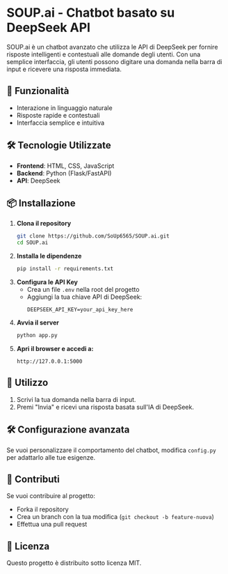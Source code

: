 # SOUP.ai - Chatbot basato su DeepSeek API

SOUP.ai è un chatbot avanzato che utilizza le API di DeepSeek per fornire risposte intelligenti e contestuali alle domande degli utenti. Con una semplice interfaccia, gli utenti possono digitare una domanda nella barra di input e ricevere una risposta immediata.

## 🚀 Funzionalità
- Interazione in linguaggio naturale
- Risposte rapide e contestuali
- Interfaccia semplice e intuitiva

## 🛠️ Tecnologie Utilizzate
- **Frontend**: HTML, CSS, JavaScript
- **Backend**: Python (Flask/FastAPI)
- **API**: DeepSeek

## 📦 Installazione
1. **Clona il repository**
   ```bash
   git clone https://github.com/SoUp6565/SOUP.ai.git
   cd SOUP.ai
   ```
2. **Installa le dipendenze**
   ```bash
   pip install -r requirements.txt
   ```
3. **Configura le API Key**
   - Crea un file `.env` nella root del progetto
   - Aggiungi la tua chiave API di DeepSeek:
     ```env
     DEEPSEEK_API_KEY=your_api_key_here
     ```
4. **Avvia il server**
   ```bash
   python app.py
   ```
5. **Apri il browser e accedi a:**
   ```
   http://127.0.0.1:5000
   ```

## 📌 Utilizzo
1. Scrivi la tua domanda nella barra di input.
2. Premi "Invia" e ricevi una risposta basata sull'IA di DeepSeek.

## 🛠️ Configurazione avanzata
Se vuoi personalizzare il comportamento del chatbot, modifica `config.py` per adattarlo alle tue esigenze.

## 🤝 Contributi
Se vuoi contribuire al progetto:
- Forka il repository
- Crea un branch con la tua modifica (`git checkout -b feature-nuova`)
- Effettua una pull request

## 📄 Licenza
Questo progetto è distribuito sotto licenza MIT.

